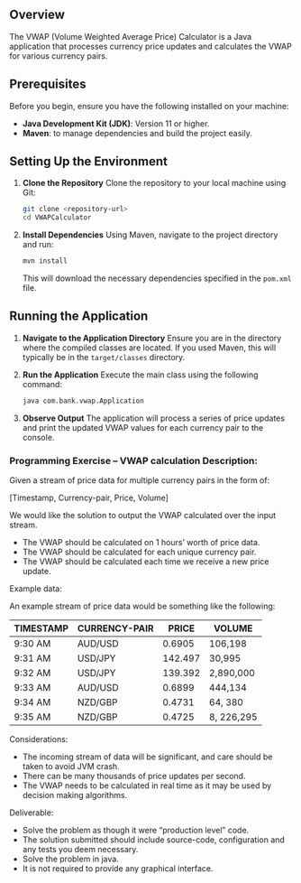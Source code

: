 ## Overview
The VWAP (Volume Weighted Average Price) Calculator is a Java application that processes currency price updates and calculates the VWAP for various currency pairs.

## Prerequisites
Before you begin, ensure you have the following installed on your machine:

- **Java Development Kit (JDK)**: Version 11 or higher. 
- **Maven**: to manage dependencies and build the project easily.

## Setting Up the Environment

1. **Clone the Repository**
   Clone the repository to your local machine using Git:
   ```bash
   git clone <repository-url>
   cd VWAPCalculator
   ```

2. **Install Dependencies**
   Using Maven, navigate to the project directory and run:
   ```bash
   mvn install
   ```
   This will download the necessary dependencies specified in the `pom.xml` file.

## Running the Application

1. **Navigate to the Application Directory**
   Ensure you are in the directory where the compiled classes are located. 
   If you used Maven, this will typically be in the `target/classes` directory.

2. **Run the Application**
   Execute the main class using the following command:
   ```bash
   java com.bank.vwap.Application
   ```

3. **Observe Output**
   The application will process a series of price updates and print the updated VWAP values for each currency pair to the console.

### Programming Exercise – VWAP calculation Description:

Given a stream of price data for multiple currency pairs in the form of:

[Timestamp, Currency-pair, Price, Volume]


We would like the solution to output the VWAP calculated over the input stream.

- The VWAP should be calculated on 1 hours’ worth of price data.
- The VWAP should be calculated for each unique currency pair.
- The VWAP should be calculated each time we receive a new price update.

Example data:

An example stream of price data would be something like the following:

| TIMESTAMP | CURRENCY-PAIR | PRICE   | VOLUME     |
|-----------|---------------|---------|------------|
| 9:30 AM   | AUD/USD       | 0.6905  | 106,198    |
| 9:31 AM   | USD/JPY       | 142.497 | 30,995     |
| 9:32 AM   | USD/JPY       | 139.392 | 2,890,000  |
| 9:33 AM   | AUD/USD       | 0.6899  | 444,134    |
| 9:34 AM   | NZD/GBP       | 0.4731  | 64, 380    |
| 9:35 AM   | NZD/GBP       | 0.4725  | 8, 226,295 |

Considerations:
- The incoming stream of data will be significant, and care should be taken to avoid JVM crash.
- There can be many thousands of price updates per second.
- The VWAP needs to be calculated in real time as it may be used by decision making
  algorithms.

Deliverable:
- Solve the problem as though it were “production level” code.
- The solution submitted should include source-code, configuration and any tests you
  deem necessary.
- Solve the problem in java.
- It is not required to provide any graphical interface.